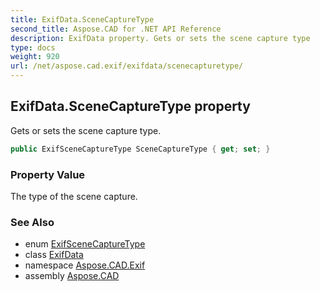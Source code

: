 ```yaml
---
title: ExifData.SceneCaptureType
second_title: Aspose.CAD for .NET API Reference
description: ExifData property. Gets or sets the scene capture type
type: docs
weight: 920
url: /net/aspose.cad.exif/exifdata/scenecapturetype/
---
```

## ExifData.SceneCaptureType property

Gets or sets the scene capture type.

```csharp
public ExifSceneCaptureType SceneCaptureType { get; set; }
```

### Property Value

The type of the scene capture.

### See Also

* enum [ExifSceneCaptureType](../../../aspose.cad.exif.enums/exifscenecapturetype/)
* class [ExifData](../)
* namespace [Aspose.CAD.Exif](../../exifdata/)
* assembly [Aspose.CAD](../../../)


